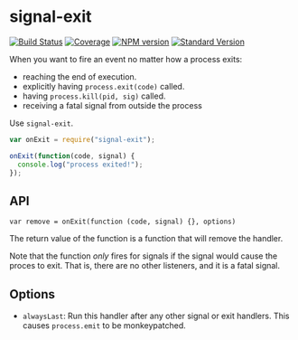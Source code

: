 # signal-exit

[![Build Status](https://travis-ci.org/tapjs/signal-exit.png)](https://travis-ci.org/tapjs/signal-exit)
[![Coverage](https://coveralls.io/repos/tapjs/signal-exit/badge.svg?branch=master)](https://coveralls.io/r/tapjs/signal-exit?branch=master)
[![NPM version](https://img.shields.io/npm/v/signal-exit.svg)](https://www.npmjs.com/package/signal-exit)
[![Standard Version](https://img.shields.io/badge/release-standard%20version-brightgreen.svg)](https://github.com/conventional-changelog/standard-version)

When you want to fire an event no matter how a process exits:

- reaching the end of execution.
- explicitly having `process.exit(code)` called.
- having `process.kill(pid, sig)` called.
- receiving a fatal signal from outside the process

Use `signal-exit`.

```js
var onExit = require("signal-exit");

onExit(function(code, signal) {
  console.log("process exited!");
});
```

## API

`var remove = onExit(function (code, signal) {}, options)`

The return value of the function is a function that will remove the
handler.

Note that the function _only_ fires for signals if the signal would
cause the proces to exit. That is, there are no other listeners, and
it is a fatal signal.

## Options

- `alwaysLast`: Run this handler after any other signal or exit
  handlers. This causes `process.emit` to be monkeypatched.
